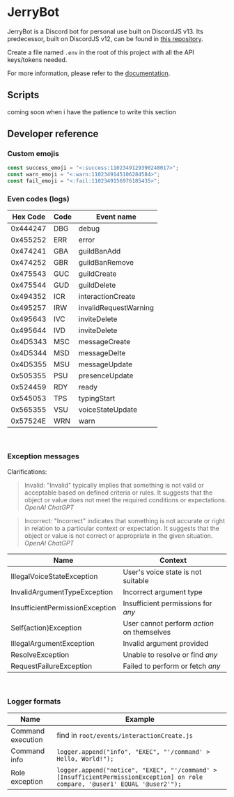 # JerryBot

JerryBot is a Discord bot for personal use built on DiscordJS v13. Its predecessor, built on DiscordJS v12, can be found in [this repository](https://github.com/AspectOfJerry/DiscordBot-OBSOLETE).

Create a file named `.env` in the root of this project with all the API keys/tokens needed.

For more information, please refer to the [documentation](https://bot.jerrydev.net).

## Scripts

coming soon when i have the patience to write this section

## Developer reference

### Custom emojis

```js
const success_emoji = "<:success:1102349129390248017>";
const warn_emoji = "<:warn:1102349145106284584>";
const fail_emoji = "<:fail:1102349156976185435>";
```

### Even codes (logs)

| Hex Code | Code | Event name            |
| -------- | ---- | --------------------- |
| 0x444247 | DBG  | debug                 |
| 0x455252 | ERR  | error                 |
| 0x474241 | GBA  | guildBanAdd           |
| 0x474252 | GBR  | guildBanRemove        |
| 0x475543 | GUC  | guildCreate           |
| 0x475544 | GUD  | guildDelete           |
| 0x494352 | ICR  | interactionCreate     |
| 0x495257 | IRW  | invalidRequestWarning |
| 0x495643 | IVC  | inviteDelete          |
| 0x495644 | IVD  | inviteDelete          |
| 0x4D5343 | MSC  | messageCreate         |
| 0x4D5344 | MSD  | messageDelte          |
| 0x4D5355 | MSU  | messageUpdate         |
| 0x505355 | PSU  | presenceUpdate        |
| 0x524459 | RDY  | ready                 |
| 0x545053 | TPS  | typingStart           |
| 0x565355 | VSU  | voiceStateUpdate      |
| 0x57524E | WRN  | warn                  |

<br>

### Exception messages

Clarifications:
> Invalid: "Invalid" typically implies that something is not valid or acceptable based on defined criteria or rules. It suggests that the object or value does not meet the required conditions or expectations.
> *OpenAI ChatGPT*

> Incorrect: "Incorrect" indicates that something is not accurate or right in relation to a particular context or expectation. It suggests that the object or value is not correct or appropriate in the given situation.
> *OpenAI ChatGPT*

| Name                            | Context                                    |
| ------------------------------- | ------------------------------------------ |
| IllegalVoiceStateException      | User's voice state is not suitable         |
| InvalidArgumentTypeException    | Incorrect argument type                    |
| InsufficientPermissionException | Insufficient permissions for *any*         |
| Self{action}Exception           | User cannot perform *action* on themselves |
| IllegalArgumentException        | Invalid argument provided                  |
| ResolveException                | Unable to resolve or find *any*            |
| RequestFailureException         | Failed to perform or fetch *any*           |

<br>

### Logger formats

| Name              | Example                                                                                                                       |
| ----------------- | ----------------------------------------------------------------------------------------------------------------------------- |
| Command execution | find in `root/events/interactionCreate.js`                                                                                    |
| Command info      | `logger.append("info", "EXEC", "'/command' > Hello, World!");`                                                                |
| Role exception    | `logger.append("notice", "EXEC", "'/command' > [InsufficientPermissionException] on role compare, '@user1' EQUAL '@user2'");` |
